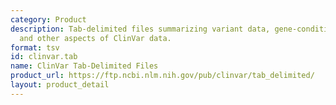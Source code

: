 ```yaml
---
category: Product
description: Tab-delimited files summarizing variant data, gene-condition relationships,
  and other aspects of ClinVar data.
format: tsv
id: clinvar.tab
name: ClinVar Tab-Delimited Files
product_url: https://ftp.ncbi.nlm.nih.gov/pub/clinvar/tab_delimited/
layout: product_detail
---
```

